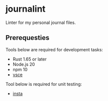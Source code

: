 # journalint

Linter for my personal journal files.

## Prerequesties

Tools below are required for development tasks:

- Rust 1.65 or later
- Node.js 20
- npm 10
- [vsce](https://github.com/microsoft/vscode-vsce)

Tool below is required for unit testing:

- [insta](https://insta.rs/)
